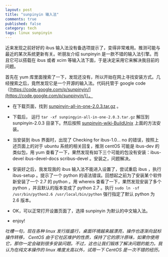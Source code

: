 ```yaml
---
layout: post
title: "sunpinyin 输入法"
comments: true
published: false
category: tech
tags: linux sunpinyin
---
```


近来发现之前好好的 ibus 输入法没有备选项提示了，变得非常难用。推测可能与最近的某次系统更新有关。听朋友介绍 sunpinyin 是一款不错的输入法引擎。而且它可以搭载在 ibus 或者 xcim 等输入法下面，于是决定采用它来解决我目前的问题。

<!--more-->

首先在 yum 库里面搜索了一下，发现还没有，所以开始在网上寻找安装方式。几经搜索之后，竟然发现它是一个开源的输入法。代码托管于 google code （[https://code.google.com/p/sunpinyin/](https://code.google.com/p/sunpinyin/)）。

+ 在下载页面，找到 [sunpinyin-all-in-one-2.0.3.tar.gz](https://code.google.com/p/sunpinyin/downloads/detail?name=sunpinyin-all-in-one-2.0.3.tar.gz&can=2&q=) 。

+ 下载后， 运行 `tar -xf sunpingyin-all-in-one-2.0.3.tar.gz` 解压到 sunpinyin-2.0.3 目录下。然后按照 [sunpinyin-wiki-BuildUnix](https://code.google.com/p/sunpinyin/wiki/BuildUnix) 上面的方法安装。

+ 当安装到 ibus 界面时，出现了 Checking for ibus-1.0... no 的错误，按照上述页面上的对于 ubuntu 系统的相关回复，推测 centOS 可能是 ibus-dev 的类似包，用 yum 查看了一下，果然发现有如下三个可能的包没有安装：ibus-devel ibus-devel-docs scribus-devel 。安装之，问题解决。

+ 安装好之后，我发现我的 ibus 输入法不能进入设置了，尝试重启 ibus ，执行 ibus-setup 。提示了一个 python 的语法错误。回想起之前为了安装某个软件新安装了一个 2.7 的 python 。用 whereis 查看了一下，果然发现安装了多个 python ，并且默认的版本变成了 python 2.7 。执行 `sudo ln -sf /usr/bin/python2.6 /usr/local/bin/python` 强行指定了默认 python 为 2.6 版本。

+ OK，可以正常打开设置页面了，选择 sunpinyin 为默认的中文输入法。

+ enjoy!

*吐槽一句，现在各种 linux 发行版盛行，桌面环境越来越漂亮，操作也逐渐向鼠标操作转移， CentOS 由于它社区维护的性质，保持了它的原汁原味，如果你使用它，那你一定会碰到很多安装问题。不过，这也让我们锻炼了解决问题的能力。我认为在纯文本操作的 linux 难度太高以外，试用一下 CentOS 是一次不错的经历。*
